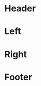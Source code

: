 <!DOCTYPE html>
<html lang="en">
<head>    
    <meta charset="UTF-8">    
    <meta http-equiv="X-UA-Compatible" content="IE=edge">
    <meta name="viewport" content="width=device-width, initial-scale=1.0">
    <title>Document</title>    
    <link rel="stylesheet" href="style.css">
</head>
<body>
    <div class="container">
        <div class="header">
            <h1>Header</h1>            
        </div>
        <div class="content">            
            <div class="left">
                <h1>Left</h1>
            </div>
            <div class="right">
                <h1>Right</h1>
            </div>
        </div>
        <div class="footer">            
            <h1>Footer</h1>
        </div>
    </div>
</body>    
</html>
